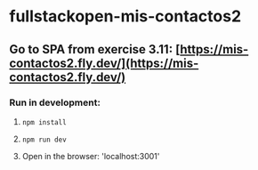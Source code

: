 # fullstackopen-mis-contactos2

## Go to SPA from exercise 3.11: [https://mis-contactos2.fly.dev/](https://mis-contactos2.fly.dev/)

### Run in development:

1. `npm install`

2. `npm run dev`

3. Open in the browser: 'localhost:3001'